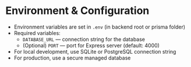 # Environment & Configuration

- Environment variables are set in `.env` (in backend root or prisma folder)
- Required variables:
  - `DATABASE_URL` — connection string for the database
  - (Optional) `PORT` — port for Express server (default: 4000)
- For local development, use SQLite or PostgreSQL connection string
- For production, use a secure managed database 